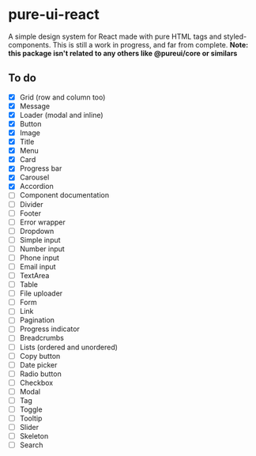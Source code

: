 # pure-ui-react

A simple design system for React made with pure HTML tags and styled-components. This is still a work in progress, and far from complete.
**Note: this package isn't related to any others like @pureui/core or similars**

## To do

- [X] Grid (row and column too)
- [x] Message
- [X] Loader (modal and inline)
- [X] Button
- [X] Image
- [x] Title
- [X] Menu
- [X] Card
- [X] Progress bar
- [X] Carousel
- [X] Accordion
- [ ] Component documentation
- [ ] Divider
- [ ] Footer
- [ ] Error wrapper
- [ ] Dropdown
- [ ] Simple input
- [ ] Number input
- [ ] Phone input
- [ ] Email input
- [ ] TextArea
- [ ] Table
- [ ] File uploader
- [ ] Form
- [ ] Link
- [ ] Pagination
- [ ] Progress indicator
- [ ] Breadcrumbs
- [ ] Lists (ordered and unordered)
- [ ] Copy button
- [ ] Date picker
- [ ] Radio button
- [ ] Checkbox
- [ ] Modal
- [ ] Tag
- [ ] Toggle
- [ ] Tooltip
- [ ] Slider
- [ ] Skeleton
- [ ] Search